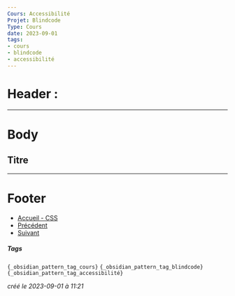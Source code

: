 ```yaml
---
Cours: Accessibilité
Projet: Blindcode
Type: Cours
date: 2023-09-01
tags:
- cours
- blindcode
- accessibilité
---
```

   
# Header :   
   
   
-------------------------------------------------------------------------------   
# Body   
   
## Titre   
   
   
---------------------------------------------------------------------------   
# Footer   
   
   
- [Accueil - CSS](../../Tutoriels/CSS/Accueil%20-%20CSS.md)   
- [Précédent](../../Tutoriels/CSS/4%20-%20Responsive%20Design%20et%20M%C3%A9dias/CSS%20-%20Exercices%20-%20Grid%20et%20les%20images%20r%C3%A9actives.md)   
- [Suivant](../../Tutoriels/Accessibilit%C3%A9/Accessibilit%C3%A9%20-%20Tests%20et%20v%C3%A9rifications%20de%20l%27accessibilit%C3%A9%20avec%20des%20outils%20en%20ligne.md)   
##### Tags   
`{_obsidian_pattern_tag_cours}` `{_obsidian_pattern_tag_blindcode}` `{_obsidian_pattern_tag_accessibilité}`    
   
*créé le 2023-09-01 à 11:21*